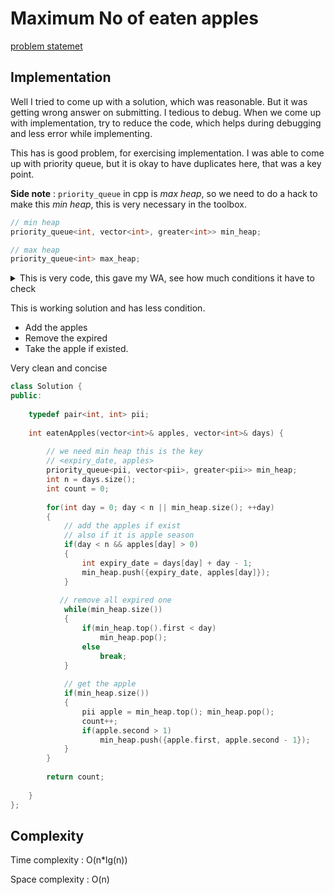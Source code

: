 # Maximum No of eaten apples

[problem statemet](https://leetcode.com/problems/maximum-number-of-eaten-apples/)

## Implementation

Well I tried to come up with a solution, which was reasonable. But it
was getting wrong answer on submitting. I tedious to debug. When we come up 
with implementation, try to reduce the code, which helps during debugging and
less error while implementing.

This has is good problem, for exercising implementation. I was able to come
up with priority queue, but it is okay to have duplicates here, that was 
a key point.

**Side note** : `priority_queue` in cpp is *max heap*, so we need to do
a hack to make this *min heap*, this is very necessary in the toolbox.

```cpp
// min heap
priority_queue<int, vector<int>, greater<int>> min_heap;

// max heap
priority_queue<int> max_heap;
```

<details>
<summary>
This is very code, this gave my WA, see how much conditions it have to check
</summary>

```cpp
class Solution {
public:
    int eatenApples(vector<int>& apples, vector<int>& days) {
        unordered_map<int, int> umap;
        priority_queue<int, vector<int>, greater<int>> pq;
        
        int count = 0;
        int idx;
        for(idx = 0; idx < apples.size(); ++idx)
        {
            // check if we have something today to eat
            if(umap.find(idx) != umap.end() && umap[idx] > 0)
                count++;
            else if(apples[idx] > 0)
            {
                // still we haven't eaten any thing, but we have somthing to eat
                count++;
                apples[idx]--;
                
                // also save remaining apples
                if(apples[idx] > 0 && days[idx] > 1)
                {
                    umap[idx + days[idx] - 1] += apples[idx];
                    pq.push(idx + days[idx] -1); // this may cause duplicates
                }

            }
            else {
                // still we haven't eaten anything
                // only hope is future reserve
                // if anything exist in the future can be consumed
                while(!pq.empty())
                {
                    int day = pq.top();
                    if(day < idx)
                        pq.pop();
                    else{
                        if(umap[day] > 0)
                        {
                            // yeah we got some thing
                            umap[day]--;
                            count++;
                            break;
                        }
                        else{
                            // nothing exist
                            pq.pop();
                        }
                    }
                }
            }
        }
        
        while(!pq.empty())
        {
            int day = pq.top();
           // printf("day : %d apple : %d\n", day, umap[day]);
            if(day < idx)
                pq.pop();
            else if(umap[day] > 0)
            {
                umap[day]--;
                count++;
                idx++;
            }
            else{
                pq.pop();
            }
        }
        
        return count;
    }
};
```

</details>

This is working solution and has less condition.

- Add the apples
- Remove the expired
- Take the apple if existed. 

Very clean and concise

```cpp
class Solution {
public:
    
    typedef pair<int, int> pii;
    
    int eatenApples(vector<int>& apples, vector<int>& days) {
        
        // we need min heap this is the key 
        // <expiry_date, apples>
        priority_queue<pii, vector<pii>, greater<pii>> min_heap;
        int n = days.size(); 
        int count = 0;
        
        for(int day = 0; day < n || min_heap.size(); ++day)
        {
            // add the apples if exist 
            // also if it is apple season
            if(day < n && apples[day] > 0)
            {
                int expiry_date = days[day] + day - 1;
                min_heap.push({expiry_date, apples[day]});
            }
             
           // remove all expired one 
            while(min_heap.size())
            {
                if(min_heap.top().first < day)
                    min_heap.pop();
                else
                    break;
            }
            
            // get the apple
            if(min_heap.size())
            {
                pii apple = min_heap.top(); min_heap.pop();
                count++;
                if(apple.second > 1)
                    min_heap.push({apple.first, apple.second - 1});
            }
        }
        
        return count;
        
    }
};
```

## Complexity

Time complexity : O(n\*lg(n))

Space complexity : O(n)
